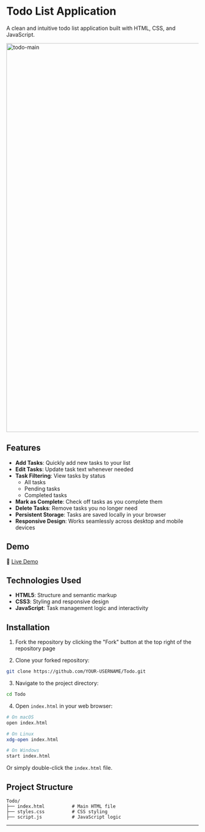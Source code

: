 # Todo List Application

A clean and intuitive todo list application built with HTML, CSS, and JavaScript.

<img width="1920" height="1020" alt="todo-main" src="https://github.com/user-attachments/assets/e2897bcb-80bf-434b-9702-c1c3dd17baae" />


## Features

- **Add Tasks**: Quickly add new tasks to your list
- **Edit Tasks**: Update task text whenever needed
- **Task Filtering**: View tasks by status
  - All tasks
  - Pending tasks
  - Completed tasks
- **Mark as Complete**: Check off tasks as you complete them
- **Delete Tasks**: Remove tasks you no longer need
- **Persistent Storage**: Tasks are saved locally in your browser
- **Responsive Design**: Works seamlessly across desktop and mobile devices

## Demo

🔗 [Live Demo](https://srijatalamarla.github.io/Todo/)

## Technologies Used

- **HTML5**: Structure and semantic markup
- **CSS3**: Styling and responsive design
- **JavaScript**: Task management logic and interactivity

## Installation

1. Fork the repository by clicking the "Fork" button at the top right of the repository page

2. Clone your forked repository:
```bash
git clone https://github.com/YOUR-USERNAME/Todo.git
```

3. Navigate to the project directory:
```bash
cd Todo
```

4. Open `index.html` in your web browser:
```bash
# On macOS
open index.html

# On Linux
xdg-open index.html

# On Windows
start index.html
```

Or simply double-click the `index.html` file.

## Project Structure

```
Todo/
├── index.html          # Main HTML file
├── styles.css          # CSS styling
├── script.js           # JavaScript logic
```

---
